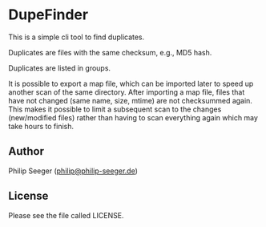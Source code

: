 DupeFinder
==========

This is a simple cli tool to find duplicates.

Duplicates are files with the same checksum, e.g., MD5 hash.

Duplicates are listed in groups.

It is possible to export a map file, which can be imported later to speed up
another scan of the same directory.
After importing a map file, files that have not changed
(same name, size, mtime) are not checksummed again.
This makes it possible to limit a subsequent scan to the changes
(new/modified files) rather than having to scan everything again
which may take hours to finish.



Author
------

Philip Seeger (philip@philip-seeger.de)



License
-------

Please see the file called LICENSE.




